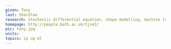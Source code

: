 ```yaml
---
given: Tony
last: Shardlow
research: Stochastic differential equation, shape modelling, machine learning
homepage: http://people.bath.ac.uk/tjs42/
pic: tony.jpg
units: 
topics: ip uq ml
---
```

